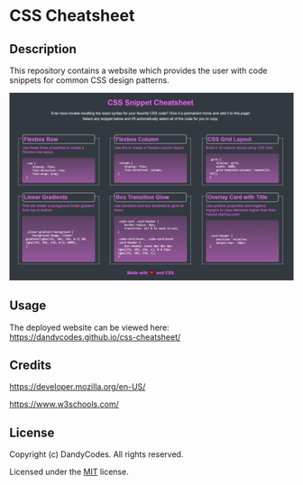 # CSS Cheatsheet
## Description
This repository contains a website which provides the user with code snippets for common CSS design patterns.

![a screenshot of the deployed website](/assets/images/screenshot.png)
## Usage
The deployed website can be viewed here: https://dandycodes.github.io/css-cheatsheet/
## Credits
https://developer.mozilla.org/en-US/

https://www.w3schools.com/
## License
Copyright (c) DandyCodes. All rights reserved.

Licensed under the [MIT](LICENSE.txt) license.
